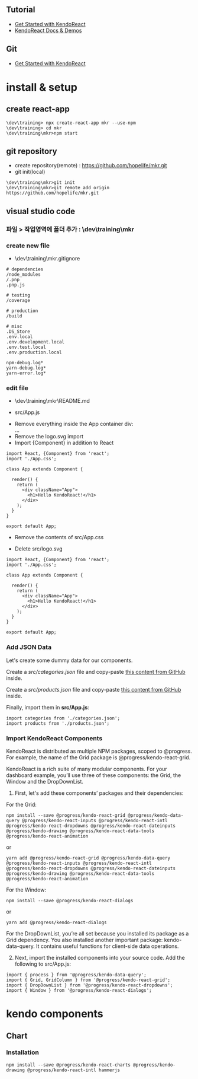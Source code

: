 ## Tutorial
- [Get Started with KendoReact](https://www.telerik.com/kendo-react-ui/getting-started/)
- [KendoReact Docs & Demos](https://www.telerik.com/kendo-react-ui/components/charts/get-started/)

## Git
- [Get Started with KendoReact](https://github.com/telerik/kendo-react-getting-started/)

# install & setup

## create react-app
```
\dev\training> npx create-react-app mkr --use-npm
\dev\training> cd mkr
\dev\training\mkr>npm start
```

## git repository
- create repository(remote) : https://github.com/hopelife/mkr.git
- git init(local)
```
\dev\training\mkr>git init
\dev\training\mkr>git remote add origin https://github.com/hopelife/mkr.git
```

## visual studio code
### 파일 > 작업영역에 폴더 추가 : \dev\training\mkr

### create new file
- \dev\training\mkr\.gitignore
```
# dependencies
/node_modules
/.pnp
.pnp.js

# testing
/coverage

# production
/build

# misc
.DS_Store
.env.local
.env.development.local
.env.test.local
.env.production.local

npm-debug.log*
yarn-debug.log*
yarn-error.log*
```

### edit file
- \dev\training\mkr\README.md

- src/App.js
* Remove everything inside the App container div: <div className="App"> ... </div>
* Remove the logo.svg import
* Import {Component} in addition to React
```
import React, {Component} from 'react';
import './App.css';

class App extends Component {

  render() {
    return (
      <div className="App">
        <h1>Hello KendoReact!</h1>
      </div>
    );
  }
}

export default App;
```

- Remove the contents of src/App.css

- Delete src/logo.svg

```
import React, {Component} from 'react';
import './App.css';

class App extends Component {

  render() {
    return (
      <div className="App">
        <h1>Hello KendoReact!</h1>
      </div>
    );
  }
}

export default App;
```

### Add JSON Data
Let's create some dummy data for our components.

Create a *src/categories.json* file and copy-paste [this content from GitHub](https://github.com/telerik/kendo-react-getting-started/blob/master/src/categories.json) inside.

Create a *src/products.json* file and copy-paste [this content from GitHub](https://github.com/telerik/kendo-react-getting-started/blob/master/src/products.json) inside.

Finally, import them in **src/App.js**:

```
import categories from './categories.json';
import products from './products.json';
```

### Import KendoReact Components
KendoReact is distributed as multiple NPM packages, scoped to @progress. For example, the name of the Grid package is @progress/kendo-react-grid.

KendoReact is a rich suite of many modular components. For your dashboard example, you’ll use three of these components: the Grid, the Window and the DropDownList.

1. First, let's add these components’ packages and their dependencies:

For the Grid:
```
npm install --save @progress/kendo-react-grid @progress/kendo-data-query @progress/kendo-react-inputs @progress/kendo-react-intl @progress/kendo-react-dropdowns @progress/kendo-react-dateinputs @progress/kendo-drawing @progress/kendo-react-data-tools @progress/kendo-react-animation
```
or

```
yarn add @progress/kendo-react-grid @progress/kendo-data-query @progress/kendo-react-inputs @progress/kendo-react-intl @progress/kendo-react-dropdowns @progress/kendo-react-dateinputs @progress/kendo-drawing @progress/kendo-react-data-tools @progress/kendo-react-animation
```

For the Window:
```
npm install --save @progress/kendo-react-dialogs
```
or

```
yarn add @progress/kendo-react-dialogs
```

For the DropDownList, you’re all set because you installed its package as a Grid dependency. You also installed another important package: kendo-data-query. It contains useful functions for client-side data operations.

2. Next, import the installed components into your source code. Add the following to src/App.js:

```
import { process } from '@progress/kendo-data-query';
import { Grid, GridColumn } from '@progress/kendo-react-grid';
import { DropDownList } from '@progress/kendo-react-dropdowns';
import { Window } from '@progress/kendo-react-dialogs';
```

# kendo components

## Chart

### Installation

```
npm install --save @progress/kendo-react-charts @progress/kendo-drawing @progress/kendo-react-intl hammerjs
```